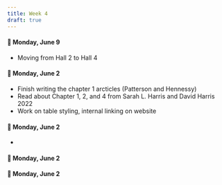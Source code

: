 ```yaml
---
title: Week 4
draft: true
---
```

#### 📅 Monday, June 9
- Moving from Hall 2 to Hall 4
#### 📅 Monday, June 2
- Finish writing the chapter 1 arcticles (Patterson and Hennessy)
- Read about Chapter 1, 2, and 4 from Sarah L. Harris and David Harris 2022
- Work on table styling, internal linking on website
#### 📅 Monday, June 2
- 
#### 📅 Monday, June 2
#### 📅 Monday, June 2
